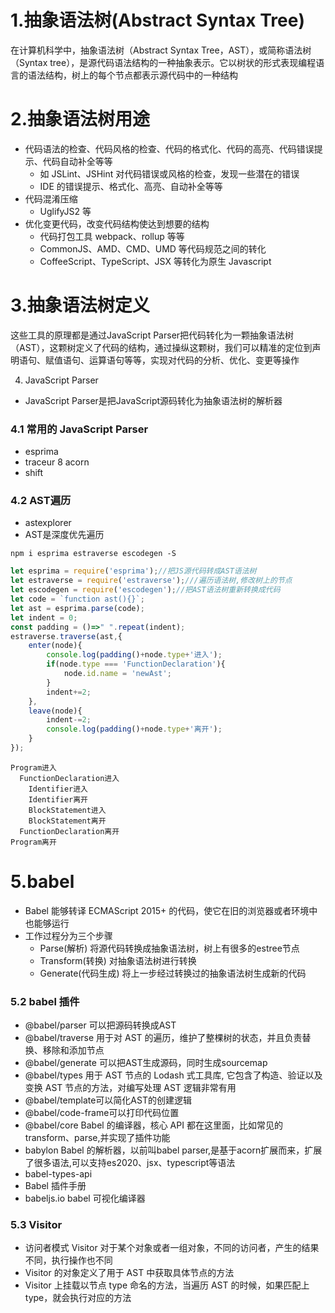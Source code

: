 # 1.抽象语法树(Abstract Syntax Tree)

在计算机科学中，抽象语法树（Abstract Syntax Tree，AST），或简称语法树（Syntax tree），是源代码语法结构的一种抽象表示。它以树状的形式表现编程语言的语法结构，树上的每个节点都表示源代码中的一种结构

# 2.抽象语法树用途

* 代码语法的检查、代码风格的检查、代码的格式化、代码的高亮、代码错误提示、代码自动补全等等
  * 如 JSLint、JSHint 对代码错误或风格的检查，发现一些潜在的错误
  * IDE 的错误提示、格式化、高亮、自动补全等等
* 代码混淆压缩
  * UglifyJS2 等
* 优化变更代码，改变代码结构使达到想要的结构
  * 代码打包工具 webpack、rollup 等等
  * CommonJS、AMD、CMD、UMD 等代码规范之间的转化
  * CoffeeScript、TypeScript、JSX 等转化为原生 Javascript
# 3.抽象语法树定义

这些工具的原理都是通过JavaScript Parser把代码转化为一颗抽象语法树（AST），这颗树定义了代码的结构，通过操纵这颗树，我们可以精准的定位到声明语句、赋值语句、运算语句等等，实现对代码的分析、优化、变更等操作

4. JavaScript Parser

* JavaScript Parser是把JavaScript源码转化为抽象语法树的解析器

### 4.1 常用的 JavaScript Parser

* esprima
* traceur
8 acorn
* shift

### 4.2 AST遍历

* astexplorer
* AST是深度优先遍历

```
npm i esprima estraverse escodegen -S
```

```js
let esprima = require('esprima');//把JS源代码转成AST语法树
let estraverse = require('estraverse');///遍历语法树,修改树上的节点
let escodegen = require('escodegen');//把AST语法树重新转换成代码
let code = `function ast(){}`;
let ast = esprima.parse(code);
let indent = 0;
const padding = ()=>" ".repeat(indent);
estraverse.traverse(ast,{
    enter(node){
        console.log(padding()+node.type+'进入');
        if(node.type === 'FunctionDeclaration'){
            node.id.name = 'newAst';
        }
        indent+=2;
    },
    leave(node){
        indent-=2;
        console.log(padding()+node.type+'离开');
    }
});
```

```
Program进入
  FunctionDeclaration进入
    Identifier进入
    Identifier离开
    BlockStatement进入
    BlockStatement离开
  FunctionDeclaration离开
Program离开
```

# 5.babel

* Babel 能够转译 ECMAScript 2015+ 的代码，使它在旧的浏览器或者环境中也能够运行
* 工作过程分为三个步骤
  * Parse(解析) 将源代码转换成抽象语法树，树上有很多的estree节点
  * Transform(转换) 对抽象语法树进行转换
  * Generate(代码生成) 将上一步经过转换过的抽象语法树生成新的代码

### 5.2 babel 插件

* @babel/parser 可以把源码转换成AST
* @babel/traverse 用于对 AST 的遍历，维护了整棵树的状态，并且负责替换、移除和添加节点
* @babel/generate 可以把AST生成源码，同时生成sourcemap
* @babel/types 用于 AST 节点的 Lodash 式工具库, 它包含了构造、验证以及变换 AST 节点的方法，对编写处理 AST 逻辑非常有用
* @babel/template可以简化AST的创建逻辑
* @babel/code-frame可以打印代码位置
* @babel/core Babel 的编译器，核心 API 都在这里面，比如常见的 transform、parse,并实现了插件功能
* babylon Babel 的解析器，以前叫babel parser,是基于acorn扩展而来，扩展了很多语法,可以支持es2020、jsx、typescript等语法
* babel-types-api
* Babel 插件手册
* babeljs.io babel 可视化编译器

### 5.3 Visitor

* 访问者模式 Visitor 对于某个对象或者一组对象，不同的访问者，产生的结果不同，执行操作也不同
* Visitor 的对象定义了用于 AST 中获取具体节点的方法
* Visitor 上挂载以节点 type 命名的方法，当遍历 AST 的时候，如果匹配上 type，就会执行对应的方法


